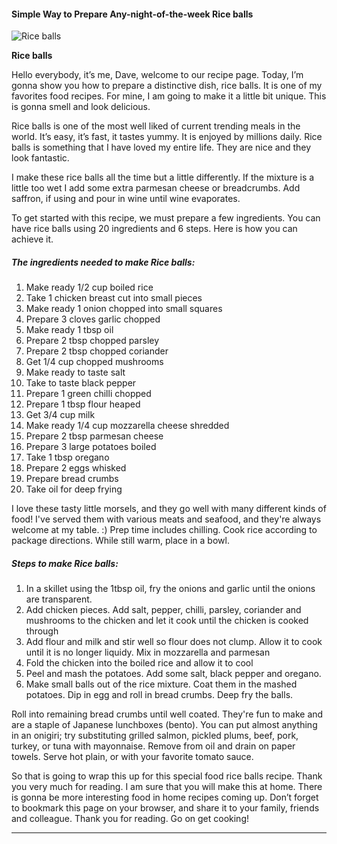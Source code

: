             

#### Simple Way to Prepare Any-night-of-the-week Rice balls

![Rice balls](https://img-global.cpcdn.com/recipes/0420ca8ac3f78fcb/751x532cq70/rice-balls-recipe-main-photo.jpg)

**Rice balls**

Hello everybody, it’s me, Dave, welcome to our recipe page. Today, I’m gonna show you how to prepare a distinctive dish, rice balls. It is one of my favorites food recipes. For mine, I am going to make it a little bit unique. This is gonna smell and look delicious.

Rice balls is one of the most well liked of current trending meals in the world. It’s easy, it’s fast, it tastes yummy. It is enjoyed by millions daily. Rice balls is something that I have loved my entire life. They are nice and they look fantastic.

I make these rice balls all the time but a little differently. If the mixture is a little too wet I add some extra parmesan cheese or breadcrumbs. Add saffron, if using and pour in wine until wine evaporates.

To get started with this recipe, we must prepare a few ingredients. You can have rice balls using 20 ingredients and 6 steps. Here is how you can achieve it.

##### The ingredients needed to make Rice balls:

1.  Make ready 1/2 cup boiled rice
2.  Take 1 chicken breast cut into small pieces
3.  Make ready 1 onion chopped into small squares
4.  Prepare 3 cloves garlic chopped
5.  Make ready 1 tbsp oil
6.  Prepare 2 tbsp chopped parsley
7.  Prepare 2 tbsp chopped coriander
8.  Get 1/4 cup chopped mushrooms
9.  Make ready to taste salt
10.  Take to taste black pepper
11.  Prepare 1 green chilli chopped
12.  Prepare 1 tbsp flour heaped
13.  Get 3/4 cup milk
14.  Make ready 1/4 cup mozzarella cheese shredded
15.  Prepare 2 tbsp parmesan cheese
16.  Prepare 3 large potatoes boiled
17.  Take 1 tbsp oregano
18.  Prepare 2 eggs whisked
19.  Prepare bread crumbs
20.  Take oil for deep frying

I love these tasty little morsels, and they go well with many different kinds of food! I've served them with various meats and seafood, and they're always welcome at my table. :) Prep time includes chilling. Cook rice according to package directions. While still warm, place in a bowl.

##### Steps to make Rice balls:

1.  In a skillet using the 1tbsp oil, fry the onions and garlic until the onions are transparent.
2.  Add chicken pieces. Add salt, pepper, chilli, parsley, coriander and mushrooms to the chicken and let it cook until the chicken is cooked through
3.  Add flour and milk and stir well so flour does not clump. Allow it to cook until it is no longer liquidy. Mix in mozzarella and parmesan
4.  Fold the chicken into the boiled rice and allow it to cool
5.  Peel and mash the potatoes. Add some salt, black pepper and oregano.
6.  Make small balls out of the rice mixture. Coat them in the mashed potatoes. Dip in egg and roll in bread crumbs. Deep fry the balls.

Roll into remaining bread crumbs until well coated. They're fun to make and are a staple of Japanese lunchboxes (bento). You can put almost anything in an onigiri; try substituting grilled salmon, pickled plums, beef, pork, turkey, or tuna with mayonnaise. Remove from oil and drain on paper towels. Serve hot plain, or with your favorite tomato sauce.

So that is going to wrap this up for this special food rice balls recipe. Thank you very much for reading. I am sure that you will make this at home. There is gonna be more interesting food in home recipes coming up. Don’t forget to bookmark this page on your browser, and share it to your family, friends and colleague. Thank you for reading. Go on get cooking!

* * *